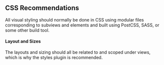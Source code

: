 CSS Recommendations
-------------------------------

All visual styling should normally be done in CSS using modular files corresponding to subviews and elements and built using PostCSS, SASS, or some other build tool.

#### Layout and Sizes

The layouts and sizing should all be related to and scoped under views, which is why the styles plugin is recommended.
